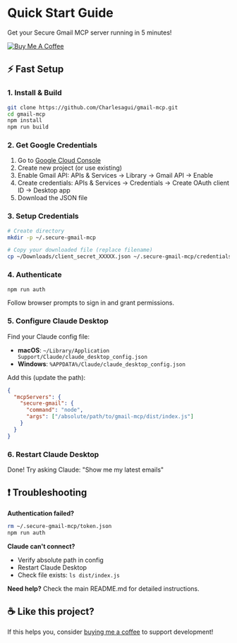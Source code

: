 # Quick Start Guide

Get your Secure Gmail MCP server running in 5 minutes!

[![Buy Me A Coffee](https://img.shields.io/badge/-buy_me_a%C2%A0coffee-gray?logo=buy-me-a-coffee)](https://coff.ee/aguiar843)

## ⚡ Fast Setup

### 1. Install & Build
```bash
git clone https://github.com/Charlesagui/gmail-mcp.git
cd gmail-mcp
npm install
npm run build
```

### 2. Get Google Credentials
1. Go to [Google Cloud Console](https://console.cloud.google.com/)
2. Create new project (or use existing)
3. Enable Gmail API: APIs & Services → Library → Gmail API → Enable
4. Create credentials: APIs & Services → Credentials → Create OAuth client ID → Desktop app
5. Download the JSON file

### 3. Setup Credentials
```bash
# Create directory
mkdir -p ~/.secure-gmail-mcp

# Copy your downloaded file (replace filename)
cp ~/Downloads/client_secret_XXXXX.json ~/.secure-gmail-mcp/credentials.json
```

### 4. Authenticate
```bash
npm run auth
```
Follow browser prompts to sign in and grant permissions.

### 5. Configure Claude Desktop

Find your Claude config file:
- **macOS**: `~/Library/Application Support/Claude/claude_desktop_config.json`
- **Windows**: `%APPDATA%/Claude/claude_desktop_config.json`

Add this (update the path):
```json
{
  "mcpServers": {
    "secure-gmail": {
      "command": "node",
      "args": ["/absolute/path/to/gmail-mcp/dist/index.js"]
    }
  }
}
```

### 6. Restart Claude Desktop

Done! Try asking Claude: "Show me my latest emails"

## ❗ Troubleshooting

**Authentication failed?**
```bash
rm ~/.secure-gmail-mcp/token.json
npm run auth
```

**Claude can't connect?**
- Verify absolute path in config
- Restart Claude Desktop
- Check file exists: `ls dist/index.js`

**Need help?** Check the main README.md for detailed instructions.

## ☕ Like this project?

If this helps you, consider [buying me a coffee](https://coff.ee/aguiar843) to support development!
